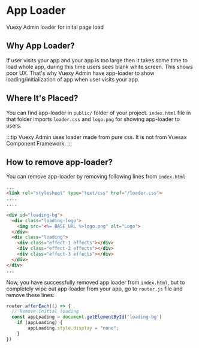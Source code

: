
# App Loader

<box header>
	
Vuexy Admin loader for inital page load

</box>

<box>

## Why App Loader?
	
If user visits your app and your app is too large then it takes some time to load whole app, during this time users sees blank white screen. This shows poor UX. That's why Vuexy Admin have app-loader to show loading/initialization of app when user visits your app.


</box>


<box>

## Where It's Placed?
	
You can find app-loader in `public/` folder of your project. `index.html` file in that folder imports `loader.css` and `logo.png` for showing app-loader to users.

:::tip
Vuexy Admin uses loader made from pure css. It is not from Vuesax Component Framework.
:::


</box>

<box>
	
## How to remove app-loader?

You can remove app-loader by removing following lines from `index.html`

```html
...
<link rel="stylesheet" type="text/css" href="/loader.css">
....
....

<div id="loading-bg">
  <div class="loading-logo">
    <img src="<%= BASE_URL %>logo.png" alt="Logo">
  </div>
  <div class="loading">
    <div class="effect-1 effects"></div>
    <div class="effect-2 effects"></div>
    <div class="effect-3 effects"></div>
  </div>
</div>
...
```

Now, you have successfully removed app loader from `index.html`, but to completely wipe out app-loader from your app, go to `router.js` file and remove these lines:
```js
router.afterEach(() => {
  // Remove initial loading
  const appLoading = document.getElementById('loading-bg')
	if (appLoading) {
		appLoading.style.display = "none";
	}
})
```


</box>

